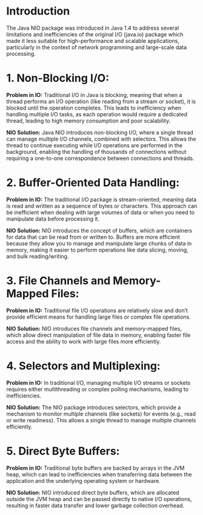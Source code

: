 # Introduction
The Java NIO package was introduced in Java 1.4 to address several limitations and inefficiencies of the original I/O (java.io) package which made it less suitable for high-performance and scalable applications, particularly in the context of network programming and large-scale data processing.

# 1. Non-Blocking I/O:
**Problem in IO:** Traditional I/O in Java is blocking, meaning that when a thread performs an I/O operation (like reading from a stream or socket), it is blocked until the operation completes. This leads to inefficiency when handling multiple I/O tasks, as each operation would require a dedicated thread, leading to high memory consumption and poor scalability.

**NIO Solution:** Java NIO introduces non-blocking I/O, where a single thread can manage multiple I/O channels, combined with selectors. This allows the thread to continue executing while I/O operations are performed in the background, enabling the handling of thousands of connections without requiring a one-to-one correspondence between connections and threads.

# 2. Buffer-Oriented Data Handling:
**Problem in IO:** The traditional I/O package is stream-oriented, meaning data is read and written as a sequence of bytes or characters. This approach can be inefficient when dealing with large volumes of data or when you need to manipulate data before processing it.

**NIO Solution:** NIO introduces the concept of buffers, which are containers for data that can be read from or written to. Buffers are more efficient because they allow you to manage and manipulate large chunks of data in memory, making it easier to perform operations like data slicing, moving, and bulk reading/writing.

# 3. File Channels and Memory-Mapped Files:
**Problem in IO:** Traditional file I/O operations are relatively slow and don’t provide efficient means for handling large files or complex file operations.

**NIO Solution:** NIO introduces file channels and memory-mapped files, which allow direct manipulation of file data in memory, enabling faster file access and the ability to work with large files more efficiently.

# 4. Selectors and Multiplexing:
**Problem in IO:** In traditional I/O, managing multiple I/O streams or sockets requires either multithreading or complex polling mechanisms, leading to inefficiencies.

**NIO Solution:** The NIO package introduces selectors, which provide a mechanism to monitor multiple channels (like sockets) for events (e.g., read or write readiness). This allows a single thread to manage multiple channels efficiently.

# 5. Direct Byte Buffers:
**Problem in IO:** Traditional byte buffers are backed by arrays in the JVM heap, which can lead to inefficiencies when transferring data between the application and the underlying operating system or hardware.

**NIO Solution:** NIO introduced direct byte buffers, which are allocated outside the JVM heap and can be passed directly to native I/O operations, resulting in faster data transfer and lower garbage collection overhead.
